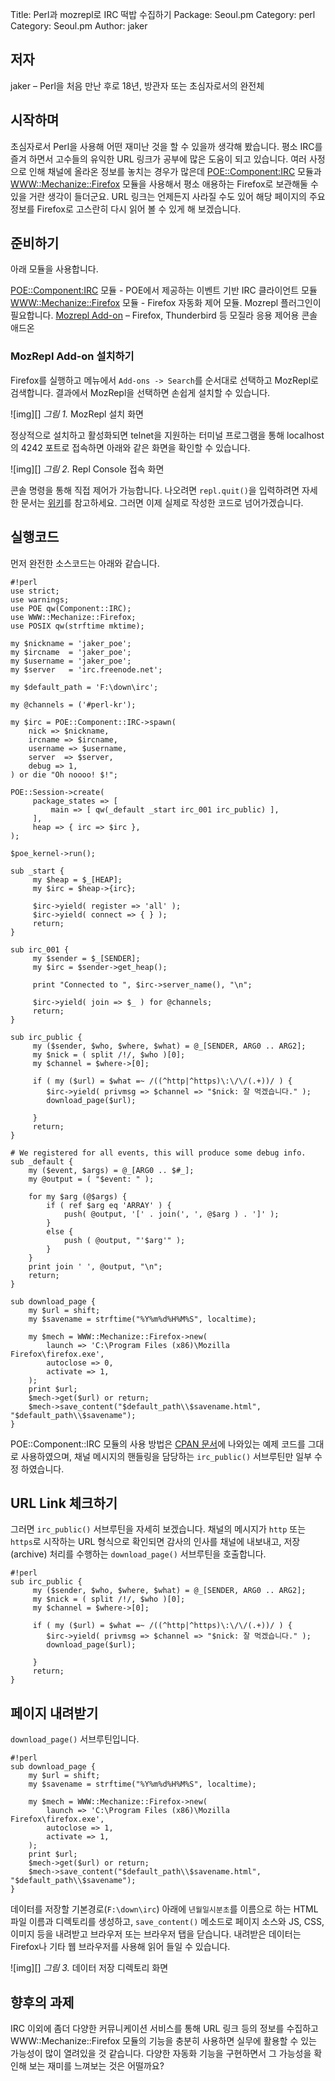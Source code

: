 Title:    Perl과 mozrepl로 IRC 떡밥 수집하기
Package:  Seoul.pm
Category: perl
Category: Seoul.pm
Author:   jaker

## 저자

jaker – Perl을 처음 만난 후로 18년, 방관자 또는 초심자로서의 완전체


## 시작하며

초심자로서 Perl을 사용해 어떤 재미난 것을 할 수 있을까 생각해 봤습니다.
평소 IRC를 즐겨 하면서 고수들의 유익한 URL 링크가 공부에 많은 도움이 되고 있습니다.
여러 사정으로 인해 채널에 올라온 정보를 놓치는 경우가 많은데
[POE::Component:IRC][module-poe-irc] 모듈과 [WWW::Mechanize::Firefox][module-firefox] 모듈을 사용해서
평소 애용하는 Firefox로 보관해둘 수 있을 거란 생각이 들더군요.
URL 링크는 언제든지 사라질 수도 있어 해당 페이지의 주요 정보를
Firefox로 고스란히 다시 읽어 볼 수 있게 해 보겠습니다.


## 준비하기

아래 모듈을 사용합니다.

[POE::Component:IRC][module-poe-irc] 모듈 - POE에서 제공하는 이벤트 기반 IRC 클라이언트 모듈
[WWW::Mechanize::Firefox][module-firefox] 모듈 - Firefox 자동화 제어 모듈. Mozrepl 플러그인이 필요합니다.
[Mozrepl Add-on][mozrepl] – Firefox, Thunderbird 등 모질라 응용 제어용 콘솔 애드온

### MozRepl Add-on 설치하기

Firefox를 실행하고 메뉴에서 `Add-ons -> Search`를 순서대로 선택하고 MozRepl로 검색합니다.
결과에서 MozRepl을 선택하면 손쉽게 설치할 수 있습니다.

![img][]
*그림 1.* MozRepl 설치 화면

정상적으로 설치하고 활성화되면 telnet을 지원하는 터미널 프로그램을 통해
localhost의 4242 포트로 접속하면 아래와 같은 화면을 확인할 수 있습니다.

![img][]
*그림 2.* Repl Console 접속 화면

콘솔 명령을 통해 직접 제어가 가능합니다.
나오려면 `repl.quit()`을 입력하려면
자세한 문서는 [위키][mozrepl-wiki]를 참고하세요.
그러면 이제 실제로 작성한 코드로 넘어가겠습니다.

## 실행코드

먼저 완전한 소스코드는 아래와 같습니다.

    #!perl
    use strict;
    use warnings;
    use POE qw(Component::IRC);
    use WWW::Mechanize::Firefox;
    use POSIX qw(strftime mktime);
    
    my $nickname = 'jaker_poe';
    my $ircname  = 'jaker_poe';
    my $username = 'jaker_poe';
    my $server   = 'irc.freenode.net';
    
    my $default_path = 'F:\down\irc';
    
    my @channels = ('#perl-kr');
    
    my $irc = POE::Component::IRC->spawn(
        nick => $nickname,
        ircname => $ircname,
        username => $username,
        server  => $server,
        debug => 1,
    ) or die "Oh noooo! $!";
    
    POE::Session->create(
         package_states => [
             main => [ qw(_default _start irc_001 irc_public) ],
         ],
         heap => { irc => $irc },
    );
    
    $poe_kernel->run();
    
    sub _start {
         my $heap = $_[HEAP];
         my $irc = $heap->{irc};
    
         $irc->yield( register => 'all' );
         $irc->yield( connect => { } );
         return;
    }
    
    sub irc_001 {
         my $sender = $_[SENDER];
         my $irc = $sender->get_heap();
    
         print "Connected to ", $irc->server_name(), "\n";
    
         $irc->yield( join => $_ ) for @channels;
         return;
    }
    
    sub irc_public {   
         my ($sender, $who, $where, $what) = @_[SENDER, ARG0 .. ARG2];
         my $nick = ( split /!/, $who )[0];
         my $channel = $where->[0];     
    
         if ( my ($url) = $what =~ /((^http|^https)\:\/\/(.+))/ ) {
            $irc->yield( privmsg => $channel => "$nick: 잘 먹겠습니다." );
            download_page($url);
                          
         }
         return;
    }
    
    # We registered for all events, this will produce some debug info.
    sub _default {
        my ($event, $args) = @_[ARG0 .. $#_];
        my @output = ( "$event: " );
    
        for my $arg (@$args) {
            if ( ref $arg eq 'ARRAY' ) {
                push( @output, '[' . join(', ', @$arg ) . ']' );
            }
            else {
                push ( @output, "'$arg'" );
            }
        }
        print join ' ', @output, "\n";
        return;
    }
    
    sub download_page {
        my $url = shift;
        my $savename = strftime("%Y%m%d%H%M%S", localtime);
        
        my $mech = WWW::Mechanize::Firefox->new(
            launch => 'C:\Program Files (x86)\Mozilla Firefox\firefox.exe',
            autoclose => 0,
            activate => 1,
        );
        print $url;
        $mech->get($url) or return;
        $mech->save_content("$default_path\\$savename.html", "$default_path\\$savename");    
    }

POE::Component::IRC 모듈의 사용 방법은 [CPAN 문서][module-poe-irc]에 나와있는 
예제 코드를 그대로 사용하였으며,
채널 메시지의 핸들링을 담당하는 `irc_public()` 서브루틴만 일부 수정 하였습니다.

## URL Link 체크하기

그러면 `irc_public()` 서브루틴을 자세히 보겠습니다.
채널의 메시지가 `http` 또는 `https`로 시작하는 URL 형식으로 확인되면
감사의 인사를 채널에 내보내고,
저장(archive) 처리를 수행하는 `download_page()` 서브루틴을 호출합니다.

    #!perl
    sub irc_public {   
         my ($sender, $who, $where, $what) = @_[SENDER, ARG0 .. ARG2];
         my $nick = ( split /!/, $who )[0];
         my $channel = $where->[0];     
    
         if ( my ($url) = $what =~ /((^http|^https)\:\/\/(.+))/ ) {
            $irc->yield( privmsg => $channel => "$nick: 잘 먹겠습니다." );
            download_page($url);
                          
         }
         return;
    }


## 페이지 내려받기

`download_page()` 서브루틴입니다.

    #!perl
    sub download_page {
        my $url = shift;
        my $savename = strftime("%Y%m%d%H%M%S", localtime);
        
        my $mech = WWW::Mechanize::Firefox->new(
            launch => 'C:\Program Files (x86)\Mozilla Firefox\firefox.exe',
            autoclose => 1,
            activate => 1,
        );
        print $url;
        $mech->get($url) or return;
        $mech->save_content("$default_path\\$savename.html", "$default_path\\$savename");    
    }

데이터를 저장할 기본경로(`F:\down\irc`) 아래에
`년월일시분초`를 이름으로 하는 HTML 파일 이름과 디렉토리를 생성하고,
`save_content()` 메소드로 페이지 소스와 JS, CSS, 이미지 등을 내려받고 브라우저 또는 브라우저 탭을 닫습니다.
내려받은 데이터는 Firefox나 기타 웹 브라우저를 사용해 읽어 들일 수 있습니다.

![img][]
*그림 3.* 데이터 저장 디렉토리 화면


## 향후의 과제

IRC 이외에 좀더 다양한 커뮤니케이션 서비스를 통해 URL 링크 등의 정보를 수집하고 
WWW::Mechanize::Firefox 모듈의 기능을 충분히 사용하면
실무에 활용할 수 있는 가능성이 많이 열려있을 것 같습니다.
다양한 자동화 기능을 구현하면서 그 가능성을 확인해 보는 재미를 느껴보는 것은 어떨까요?


[author]: https://twitter.com/jakerorg
[module-poe-irc]: https://www.metacpan.org/module/POE::Component::IRC
[module-firefox]: https://www.metacpan.org/module/WWW::Mechanize::Firefox
[mozrepl]: https://addons.mozilla.org/en-us/firefox/addon/mozrepl/
[mozrepl-wiki]: https://github.com/bard/mozrepl/wiki
